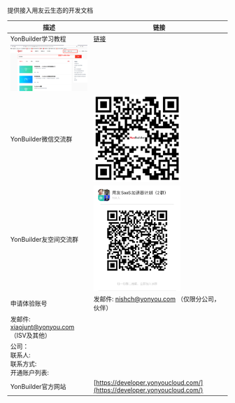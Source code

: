 提供接入用友云生态的开发文档



描述|链接
---|---
YonBuilder学习教程|[链接](https://www.imotian.com/motianweb/search?inVule=yonbuilder)
|<img width="300px" src="images/1.png"/>
YonBuilder微信交流群|<img width="200px" src="images/YKJ.png"/>
YonBuilder友空间交流群|<img width="200px" src="images/SASS.png"/>
申请体验账号|发邮件:  nishch@yonyou.com  （仅限分公司，伙伴）
|发邮件:  xiaojunt@yonyou.com （ISV及其他） 
| 公司：<br> 联系人: <br>   联系方式:  <br> 开通账户列表: <br> 
YonBuilder官方网站|[https://developer.yonyoucloud.com/](https://developer.yonyoucloud.com/)         


